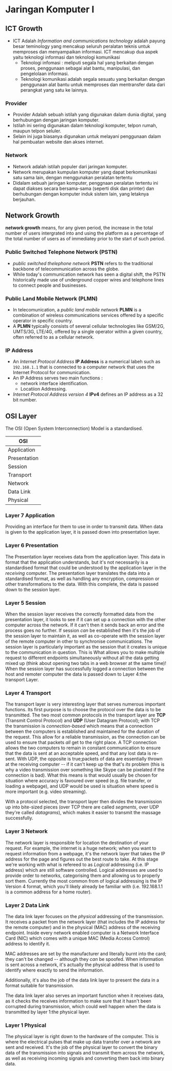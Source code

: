 # Jaringan Komputer I

## ICT Growth

- ICT Adalah _Information and communications technology_ adalah payung besar teminology yang mencakup seluruh peralatan teknis untuk memproses dan menyampaikan informasi. ICT mencakup dua aspek yaitu teknologi informasi dan teknologi komunikasi
  - Teknologi infomasi : meliputi segala hal yang berkaitan dengan proses, penggunaan sebagai alat bantu, manipulasi, dan pengelolaan informasi.
  - Teknologi komunikasi adalah segala sesuatu yang berkaitan dengan penggunaan alat bantu untuk memproses dan mentransfer data dari perangkat yang satu ke lainnya.

### Provider

- Provider Adalah sebuah istilah yang digunakan dalam dunia digital, yang berhubungan dengan jaringan komputer.
- Istilah ini sering digunakan dalam teknologi komputer, telpon rumah, maupun telpon seluler.
- Selain ini juga biasanya digunakan untuk melayani penggunaan dalam hal pembuatan website dan akses internet.

### Network

- Network adalah istilah populer dari jaringan komputer.
- Network merupakan kumpulan komputer yang dapat berkomunikasi satu sama lain, dengan menggunakan peralatan tertentu
- Didalam sebuah jaringan komputer, penggnaan peralatan tertentu ini dapat diakses secara bersama-sama (seperti disk dan printer) dan berhubungan dengan komputer induk sistem lain, yang letaknya berjauhan.

## Network Growth

**network growth** means, for any given period, the increase in the total number of users intergrated into and using the platform as a percentage of the total number of users as of immediatey prior to the start of such period.

### Public Switched Telephone Network (PSTN)

- _public switched thelephone network_ **PSTN** refers to the traditional backbone of telecommunication across the globe.
- While today's communication network has seen a digital shift, the PSTN historically made use of underground copper wires and telephone lines to connect people and businesses.

### Public Land Mobile Network (PLMN)

- In telecomunication, a _public land mobile network_ **PLMN** is a combination of wireless communications services offered by a specific operator in specific country.
- A **PLMN** typically consists of several cellular technologies like GSM/2G, UMTS/3G, LTE/4G, offered by a single operator within a given country, often referred to as a cellular network.

### IP Address

- An _Internet Protocol Address_ **IP Address** is a numerical labeh such as `192.168.1.1` that is connected to a computer network that uses the Internet Protocol for communication.
- An IP Address serves two main functions :
  - network interface identification.
  - Locatiion Addressing.
- _Internet Protocol Address version 4_ **IPv4** defines an IP address as a 32 bit number.

## OSI Layer

The OSI (Open System Interconnection) Model is a standardised.

| **OSI**      |
| ------------ |
| Application  |
| Presentation |
| Session      |
| Transport    |
| Network      |
| Data Link    |
| Physical     |

### Layer 7 Application

Providing an interface for them to use in order to transmit data.
When data is given to the application layer, it is passed down into presentation layer.

### Layer 6 Presentation

The Presentation layer receives data from the application layer.
This data in format that the application understands, but it's not necessarily is a standardised format that could be understood by the application layer in the _receiving_ computer.
The presentation layer translates the data into a standardised format, as well as handling any encryption, compression or other transformations to the data.
With this complete, the data is passed down to the session layer.

### Layer 5 Session

When the session layer receives the correctly formatted data from the presentation layer, it looks to see if it can set up a connection with the other computer across the network.
If it can't then it sends back an error and the process goes no further.
If session _can_ be established then it's the job of the session layer to maintain it, as well as co-operate with the session layer of the remote computer in other to synchronise communications.
The session layer is particularly important as the session that it creates is unique to the communication in question.
This is What allows you to make multiple request to different endpoints simultaneously without all the data getting mixed up (think about opening two tabs in a web browser at the same time)!
When the session layer has successfully logged a connection between the host and remoter computer the data is passed down to Layer 4:the transport Layer.

### Layer 4 Transport

The transport layer is very interesting layer that serves numerous important functions.
Its first purpose is to choose the protocol over the data is to be transmitted.
The two most common protocols in the transport layer are **TCP** (Transmit Control Protocol) and **UDP** (User Datagram Protocol); with TCP the transmission is _connection-based_ which means that a connection between the computers is established and maintained for the duration of the request.
This allow for a reliable transmission, as the connection can be used to ensure that packets _all_ get to the right place.
A TCP connection allows the two computers to remain in constant communication to ensure that the data is sent at an acceptable speed, and that any lost data is re-sent.
With UDP, the opposite is true;packets of data are essentially thrown at the receiving computer -- if it can't keep up the that's _its_ problem (this is why a video transmission over something like Skype can be pixelated if the connection is bad).
What this means is that would usually be chosen for situation where accuracy is favoured over speed (e.g. file transfer, or loading a webpage), and UDP would be used is situation where speed is more important (e.g. video streaming).

With a protocol selected, the transport layer then divides the transmission up into bite-sized pieces (over TCP there are called _segments_, over UDP they're called _datagrams_), which makes it easier to transmit the massage successfully.

### Layer 3 Network

The network layer is responsible for location the destination of your request. For example, the internet is a huge network; when you want to request information from a webpage, it's the network layer that takes the IP address for the page and figures out the best route to take.
At this stage we're working with what is refereed to as _Logical_ addressing (i.e. IP address) which are still software controlled.
Logical addresses are used to provide order to networks, categorising them and allowing us to properly sort them.
Currently the most common from of logical addressing is the IP Version 4 format, which you'll likely already be familiar with (i.e. 192.168.1.1 is a common address for a home router).

### Layer 2 Data Link

The data link layer focuses on the _physical_ addressing of the transmission.
It receives a packet from the network layer (that includes the IP address for the remote computer) and in the physical (MAC) address of the receiving endpoint.
Inside every network enabled computer is a Network Interface Card (NIC) which comes with a unique MAC (Media Access Control) address to identify it.

MAC addresses are set by the manufacturer and literally burnt into the card; they can't be changed -- although they _can_ be spoofed.
When information is sent across a network, it's actually the physical address that is used to identify where exactly to send the information.

Additionally, it's also the job of the data link layer to present the data in a format suitable for transmission.

The data link layer also serves an important function when it receives data, as it checks the receives information to make sure that it hasn't been corrupted during transmission, which could well happen when the data is transmitted by layer 1:the physical layer.

### Layer 1 Physical

The physical layer is right down to the hardware of the computer.
This is where the electrical pulses that make up data transfer over a network are sent and received.
It's the job of the physical layer to convert the binary data of the transmission into signals and transmit them across the network, as well as receiving incoming signals and converting them back into binary data.
